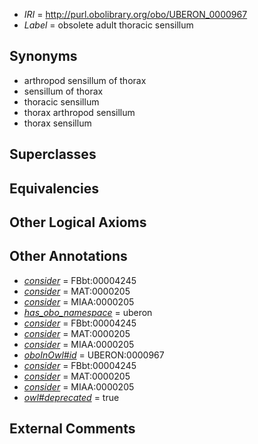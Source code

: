  * *IRI* = http://purl.obolibrary.org/obo/UBERON_0000967
 * *Label* = obsolete adult thoracic sensillum

## Synonyms

 * arthropod sensillum of thorax
 * sensillum of thorax
 * thoracic sensillum
 * thorax arthropod sensillum
 * thorax sensillum

## Superclasses


## Equivalencies


## Other Logical Axioms


## Other Annotations

 * *[consider](../../er/oboInOwl#consider.md)* = FBbt:00004245
 * *[consider](../../er/oboInOwl#consider.md)* = MAT:0000205
 * *[consider](../../er/oboInOwl#consider.md)* = MIAA:0000205
 * *[has_obo_namespace](../../ce/oboInOwl#hasOBONamespace.md)* = uberon
 * *[consider](../../er/oboInOwl#consider.md)* = FBbt:00004245
 * *[consider](../../er/oboInOwl#consider.md)* = MAT:0000205
 * *[consider](../../er/oboInOwl#consider.md)* = MIAA:0000205
 * *[oboInOwl#id](../../id/oboInOwl#id.md)* = UBERON:0000967
 * *[consider](../../er/oboInOwl#consider.md)* = FBbt:00004245
 * *[consider](../../er/oboInOwl#consider.md)* = MAT:0000205
 * *[consider](../../er/oboInOwl#consider.md)* = MIAA:0000205
 * *[owl#deprecated](../../ed/owl#deprecated.md)* = true

## External Comments

